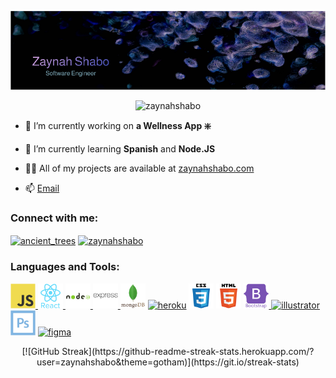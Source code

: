 ![banner image abstract](https://github.com/zaynahshabo/zaynahshabo/blob/main/banner%20purple.png)

<p align="center"> <img src="https://komarev.com/ghpvc/?username=zaynahshabo&label=Profile%20views&color=0e75b6&style=flat" alt="zaynahshabo" /> </p>

- 🔭 I’m currently working on **a Wellness App :sparkle:**

- 🌱 I’m currently learning **Spanish** and **Node.JS**

- 👨‍💻 All of my projects are available at [zaynahshabo.com](zaynahshabo.com)

- 📫 [Email](shabozaynah@gmail.com)

<h3 align="left">Connect with me:</h3>
<p align="left">
<a href="https://twitter.com/ancient_trees" target="blank"><img align="center" src="https://raw.githubusercontent.com/rahuldkjain/github-profile-readme-generator/master/src/images/icons/Social/twitter.svg" alt="ancient_trees" height="30" width="40" /></a>
<a href="https://www.linkedin.com/in/zaynahshabo" target="blank"><img align="center" src="https://raw.githubusercontent.com/rahuldkjain/github-profile-readme-generator/master/src/images/icons/Social/linked-in-alt.svg" alt="zaynahshabo" height="30" width="40" /></a>
</p>



<h3 align="left">Languages and Tools:</h3>
<p align="left"> 
  <a href="https://developer.mozilla.org/en-US/docs/Web/JavaScript" target="_blank" rel="noreferrer"> <img src="https://raw.githubusercontent.com/devicons/devicon/master/icons/javascript/javascript-original.svg" alt="javascript" width="40" height="40"/> 
  </a> 
  <a href="https://reactjs.org/" target="_blank" rel="noreferrer"> <img src="https://raw.githubusercontent.com/devicons/devicon/master/icons/react/react-original-wordmark.svg" alt="react" width="40" height="40"/> </a>
  <a href="https://nodejs.org" target="_blank" rel="noreferrer"> <img src="https://raw.githubusercontent.com/devicons/devicon/master/icons/nodejs/nodejs-original-wordmark.svg" alt="nodejs" width="40" height="40"/> </a> 
  <a href="https://expressjs.com" target="_blank" rel="noreferrer"> <img src="https://raw.githubusercontent.com/devicons/devicon/master/icons/express/express-original-wordmark.svg" alt="express" width="40" height="40"/> </a>
  <a href="https://www.mongodb.com/" target="_blank" rel="noreferrer"> <img src="https://raw.githubusercontent.com/devicons/devicon/master/icons/mongodb/mongodb-original-wordmark.svg" alt="mongodb" width="40" height="40"/></a> 
  <a href="https://heroku.com" target="_blank" rel="noreferrer"> <img src="https://www.vectorlogo.zone/logos/heroku/heroku-icon.svg" alt="heroku" width="40" height="40"/></a>
  <a href="https://www.w3schools.com/css/" target="_blank" rel="noreferrer"> 
    <img src="https://raw.githubusercontent.com/devicons/devicon/master/icons/css3/css3-original-wordmark.svg" alt="css3" width="40" height="40"/></a> 
   <a href="https://www.w3.org/html/" target="_blank" rel="noreferrer"> <img src="https://raw.githubusercontent.com/devicons/devicon/master/icons/html5/html5-original-wordmark.svg" alt="html5" width="40" height="40"/></a> 
  <a href="https://getbootstrap.com" target="_blank" rel="noreferrer"> 
    <img src="https://raw.githubusercontent.com/devicons/devicon/master/icons/bootstrap/bootstrap-plain-wordmark.svg" alt="bootstrap" width="40" height="40"/</a>
    <a href="https://www.adobe.com/in/products/illustrator.html" target="_blank" rel="noreferrer"> 
      <img src="https://www.vectorlogo.zone/logos/adobe_illustrator/adobe_illustrator-icon.svg" alt="illustrator" width="40" height="40"/></a> 
  <a href="https://www.photoshop.com/en" target="_blank" rel="noreferrer"> 
    <img src="https://raw.githubusercontent.com/devicons/devicon/master/icons/photoshop/photoshop-line.svg" alt="photoshop" width="40" height="40"/></a> 
  <a href="https://www.figma.com/" target="_blank" rel="noreferrer"> 
    <img src="https://www.vectorlogo.zone/logos/figma/figma-icon.svg" alt="figma" width="40" height="40"/></a> 
</p>

<p align="center">
[![GitHub Streak](https://github-readme-streak-stats.herokuapp.com/?user=zaynahshabo&theme=gotham)](https://git.io/streak-stats)	
</p>

